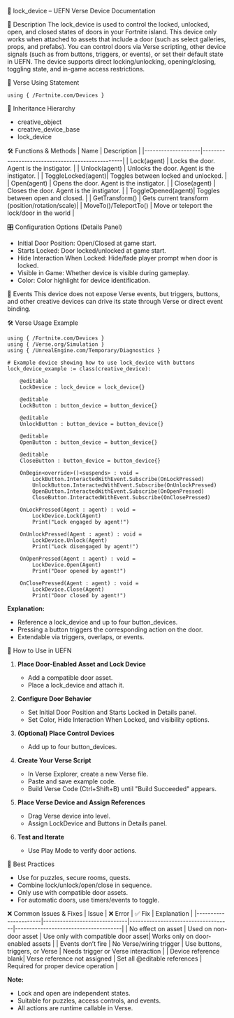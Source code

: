📘 lock_device – UEFN Verse Device Documentation

🔹 Description
The lock_device is used to control the locked, unlocked, open, and closed states of doors in your Fortnite island. This device only works when attached to assets that include a door (such as select galleries, props, and prefabs). You can control doors via Verse scripting, other device signals (such as from buttons, triggers, or events), or set their default state in UEFN. The device supports direct locking/unlocking, opening/closing, toggling state, and in-game access restrictions.

🧱 Verse Using Statement
```verse
using { /Fortnite.com/Devices }
```

🔗 Inheritance Hierarchy
- creative_object
- creative_device_base
- lock_device

🛠️ Functions & Methods
| Name               | Description                                     |
|--------------------|-------------------------------------------------|
| Lock(agent)        | Locks the door. Agent is the instigator.        |
| Unlock(agent)      | Unlocks the door. Agent is the instigator.      |
| ToggleLocked(agent)| Toggles between locked and unlocked.            |
| Open(agent)        | Opens the door. Agent is the instigator.        |
| Close(agent)       | Closes the door. Agent is the instigator.       |
| ToggleOpened(agent)| Toggles between open and closed.                |
| GetTransform()     | Gets current transform (position/rotation/scale)|
| MoveTo()/TeleportTo() | Move or teleport the lock/door in the world |

🎛 Configuration Options (Details Panel)
- Initial Door Position: Open/Closed at game start.
- Starts Locked: Door locked/unlocked at game start.
- Hide Interaction When Locked: Hide/fade player prompt when door is locked.
- Visible in Game: Whether device is visible during gameplay.
- Color: Color highlight for device identification.

🧹 Events
This device does not expose Verse events, but triggers, buttons, and other creative devices can drive its state through Verse or direct event binding.

🛠️ Verse Usage Example
```verse
using { /Fortnite.com/Devices }
using { /Verse.org/Simulation }
using { /UnrealEngine.com/Temporary/Diagnostics }

# Example device showing how to use lock_device with buttons
lock_device_example := class(creative_device):

    @editable
    LockDevice : lock_device = lock_device{}

    @editable
    LockButton : button_device = button_device{}

    @editable
    UnlockButton : button_device = button_device{}

    @editable
    OpenButton : button_device = button_device{}

    @editable
    CloseButton : button_device = button_device{}

    OnBegin<override>()<suspends> : void =
        LockButton.InteractedWithEvent.Subscribe(OnLockPressed)
        UnlockButton.InteractedWithEvent.Subscribe(OnUnlockPressed)
        OpenButton.InteractedWithEvent.Subscribe(OnOpenPressed)
        CloseButton.InteractedWithEvent.Subscribe(OnClosePressed)

    OnLockPressed(Agent : agent) : void =
        LockDevice.Lock(Agent)
        Print("Lock engaged by agent!")

    OnUnlockPressed(Agent : agent) : void =
        LockDevice.Unlock(Agent)
        Print("Lock disengaged by agent!")

    OnOpenPressed(Agent : agent) : void =
        LockDevice.Open(Agent)
        Print("Door opened by agent!")

    OnClosePressed(Agent : agent) : void =
        LockDevice.Close(Agent)
        Print("Door closed by agent!")
```

**Explanation:**
- Reference a lock_device and up to four button_devices.
- Pressing a button triggers the corresponding action on the door.
- Extendable via triggers, overlaps, or events.

📅 How to Use in UEFN
1. **Place Door-Enabled Asset and Lock Device**
   - Add a compatible door asset.
   - Place a lock_device and attach it.

2. **Configure Door Behavior**
   - Set Initial Door Position and Starts Locked in Details panel.
   - Set Color, Hide Interaction When Locked, and visibility options.

3. **(Optional) Place Control Devices**
   - Add up to four button_devices.

4. **Create Your Verse Script**
   - In Verse Explorer, create a new Verse file.
   - Paste and save example code.
   - Build Verse Code (Ctrl+Shift+B) until "Build Succeeded" appears.

5. **Place Verse Device and Assign References**
   - Drag Verse device into level.
   - Assign LockDevice and Buttons in Details panel.

6. **Test and Iterate**
   - Use Play Mode to verify door actions.

🧠 Best Practices
- Use for puzzles, secure rooms, quests.
- Combine lock/unlock/open/close in sequence.
- Only use with compatible door assets.
- For automatic doors, use timers/events to toggle.

❌ Common Issues & Fixes
| Issue                | ❌ Error                   | ✅ Fix                          | Explanation                          |
|----------------------|------------------------------|------------------------------------|--------------------------------------|
| No effect on asset   | Used on non-door asset       | Use only with compatible door asset| Works only on door-enabled assets     |
| Events don’t fire     | No Verse/wiring trigger       | Use buttons, triggers, or Verse    | Needs trigger or Verse interaction    |
| Device reference blank| Verse reference not assigned | Set all @editable references       | Required for proper device operation |

**Note:**
- Lock and open are independent states.
- Suitable for puzzles, access controls, and events.
- All actions are runtime callable in Verse.

